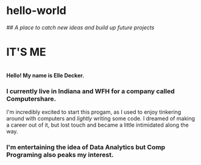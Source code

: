 # hello-world
<I>## A place to catch new ideas and build up future projects</i>


IT'S ME
===============
<b><br>Hello! My name is Elle Decker. </br></b>

### I currently live in Indiana and WFH for a company called Computershare. 
I'm incredibly excited to start this progam, as I used to enjoy tinkering around with computers and <i>lightly</i> writing some code. I dreamed of making a career out of it, but lost touch and became a little intimidated along the way. 

### I'm entertaining the idea of Data Analytics but Comp Programing also peaks my interest.

